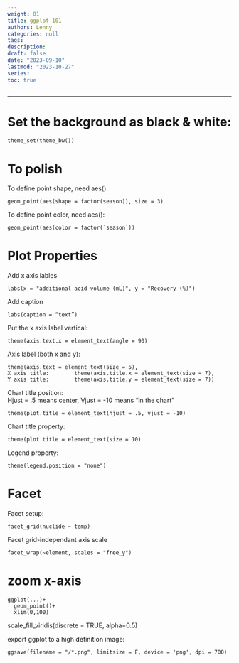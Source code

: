 ```yaml
---
weight: 01
title: ggplot 101
authors: Lenny
categories: null
tags: 
description: 
draft: false
date: "2023-09-10"
lastmod: "2023-10-27"
series:
toc: true
---
```



<!--more-->
---

# Set the background as black & white:  
```
theme_set(theme_bw())
```


# To polish

To define point shape, need aes():
```
geom_point(aes(shape = factor(season)), size = 3) 
```


To define point color, need aes():
```
geom_point(aes(color = factor(`season`))
```




# Plot Properties

Add x axis lables  
```
labs(x = "additional acid volume (mL)", y = "Recovery (%)")
```


Add caption
```
labs(caption = “text”)
```


Put the x axis label vertical: 
```
theme(axis.text.x = element_text(angle = 90)
```


Axis label (both x and y):        
```
theme(axis.text = element_text(size = 5),
X axis title:        theme(axis.title.x = element_text(size = 7),
Y axis title:        theme(axis.title.y = element_text(size = 7))
```


Chart title position:  
Hjust = .5 means center, Vjust = -10 means “in the chart”  
```
theme(plot.title = element_text(hjust = .5, vjust = -10)
```

Chart title property:
```
theme(plot.title = element_text(size = 10)
```

Legend property:
```
theme(legend.position = "none")
```




# Facet
Facet setup:  
```
facet_grid(nuclide ~ temp)
```

Facet grid-independant axis scale
```
facet_wrap(~element, scales = "free_y")
```

# zoom x-axis
```
ggplot(...)+
  geom_point()+
  xlim(0,100)
```



scale_fill_viridis(discrete = TRUE, alpha=0.5)









export ggplot to a high definition image:
```
ggsave(filename = "/*.png", limitsize = F, device = 'png', dpi = 700)
```